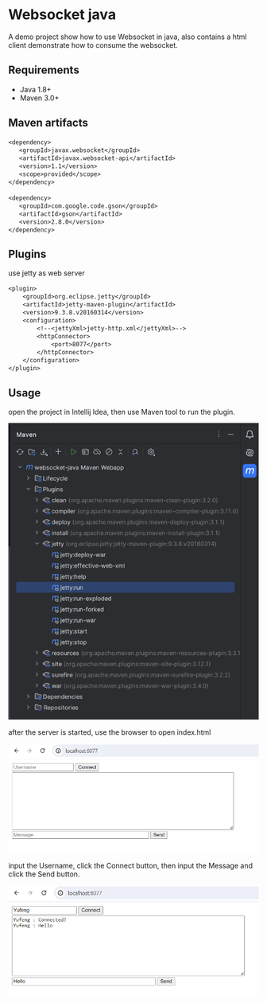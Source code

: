 
# Websocket java
A demo project show how to use Websocket in java, also contains a html client demonstrate how to consume the websocket. 

## Requirements
- Java 1.8+
- Maven 3.0+

## Maven artifacts
```
<dependency>
   <groupId>javax.websocket</groupId>
   <artifactId>javax.websocket-api</artifactId>
   <version>1.1</version>
   <scope>provided</scope>
</dependency>

<dependency>
   <groupId>com.google.code.gson</groupId>
   <artifactId>gson</artifactId>
   <version>2.8.0</version>
</dependency>
```
## Plugins
use jetty as web server
```
<plugin>
    <groupId>org.eclipse.jetty</groupId>
    <artifactId>jetty-maven-plugin</artifactId>
    <version>9.3.8.v20160314</version>
    <configuration>
        <!--<jettyXml>jetty-http.xml</jettyXml>-->
        <httpConnector>
            <port>8077</port>
        </httpConnector>
    </configuration>
</plugin>
```

## Usage
open the project in Intellij Idea, then use Maven tool to run the plugin.

![jetty-run](./documents/jetty-run.jpg)

after the server is started, use the browser to open index.html

![index.html](./documents/index.png)

input the Username, click the Connect button, then input the Message and click the Send button.

![hello](./documents/hello.png)
